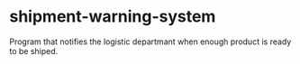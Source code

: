 # shipment-warning-system
Program that notifies the logistic departmant when enough product is ready to be shiped.
